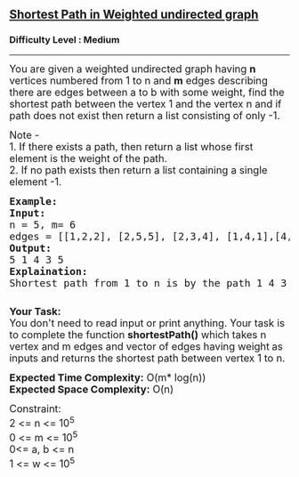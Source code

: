 <h2><a href="https://www.geeksforgeeks.org/problems/shortest-path-in-weighted-undirected-graph/1?utm_source=youtube&utm_medium=collab_striver_ytdescription&utm_campaign=shortest-path-in-weighted-undirected-graph">Shortest Path in Weighted undirected graph</a></h2><h3>Difficulty Level : Medium</h3><hr><div class="problems_problem_content__Xm_eO"><p><span style="font-size: 18px;">You are given a weighted undirected graph having <strong>n</strong> vertices numbered from 1 to n and <strong>m</strong> edges describing there are edges between a to b with some weight, find the shortest path between the vertex&nbsp;1&nbsp;and the vertex&nbsp;n and if path does not exist then return a list consisting of only -1.</span></p>
<p><span style="font-size: 18px;">Note -&nbsp;<br>1. If there exists a path, then return a list whose first element is the weight of the path.<br>2. If no path exists then return a list containing a single element -1.</span></p>
<pre><span style="font-size: 18px;"><strong>Example:</strong>
<strong>Input:</strong>
n = 5, m= 6
edges = [[1,2,2], [2,5,5], [2,3,4], [1,4,1],[4,3,3],[3,5,1]]
<strong>Output:</strong>
5 1 4 3 5
<strong>Explaination:</strong>
Shortest path from 1 to n is by the path 1 4 3 5 whose weight is 5. </span>

</pre>
<p><span style="font-size: 18px;"><strong>Your Task:</strong><br>You don't need to read input or print anything. Your task is to complete the function&nbsp;<strong>shortestPath()</strong>&nbsp;which takes n vertex and m edges and vector of edges having weight<strong>&nbsp;</strong>as inputs and returns the shortest path between vertex 1 to n.</span></p>
<p><span style="font-size: 18px;"><strong>Expected Time Complexity:</strong> O(m* log(n))<br><strong>Expected Space Complexity:</strong> O(n)</span></p>
<p><span style="font-size: 18px;">Constraint:<br>2 &lt;= n&nbsp;&lt;= 10<sup>5</sup><br>0 &lt;= m &lt;= 10<sup>5</sup><br>0&lt;= a, b &lt;= n<br>1 &lt;= w &lt;= 10<sup>5</sup></span></p></div>